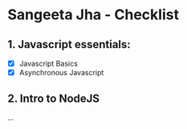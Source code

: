 # Sangeeta Jha - Checklist

## 1. Javascript essentials:

- [x] Javascript Basics
- [x] Asynchronous Javascript

 ## 2. Intro to NodeJS
...
